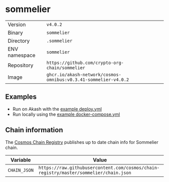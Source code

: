 # sommelier

| | |
|---|---|
|Version|`v4.0.2`|
|Binary|`sommelier`|
|Directory|`.sommelier`|
|ENV namespace|`sommelier`|
|Repository|`https://github.com/crypto-org-chain/sommelier`|
|Image|`ghcr.io/akash-network/cosmos-omnibus:v0.3.41-sommelier-v4.0.2`|

## Examples

- Run on Akash with the [example deploy.yml](./deploy.yml)
- Run locally using the [example docker-compose.yml](./docker-compose.yml)

## Chain information

The [Cosmos Chain Registry](https://github.com/cosmos/chain-registry) publishes up to date chain info for Sommelier chain.

|Variable|Value|
|---|---|
|`CHAIN_JSON`|`https://raw.githubusercontent.com/cosmos/chain-registry/master/sommelier/chain.json`|
